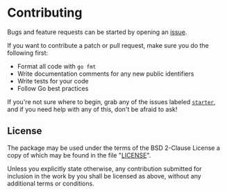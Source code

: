 # Contributing

Bugs and feature requests can be started by opening an [issue][issues].

If you want to contribute a patch or pull request, make sure you do the
following first:

  - Format all code with `go fmt`
  - Write documentation comments for any new public identifiers
  - Write tests for your code
  - Follow Go best practices

If you're not sure where to begin, grab any of the issues labeled
[`starter`][starter], and if you need help with any of this, don't be afraid to
ask!


## License

The package may be used under the terms of the BSD 2-Clause License a copy of
which may be found in the file "[LICENSE]".

Unless you explicitly state otherwise, any contribution submitted for inclusion
in the work by you shall be licensed as above, without any additional terms or
conditions.


[issues]: https://github.com/mellium/xmpp/issues
[starter]: https://github.com/mellium/xmpp/labels/starter
[LICENSE]: ./LICENSE
